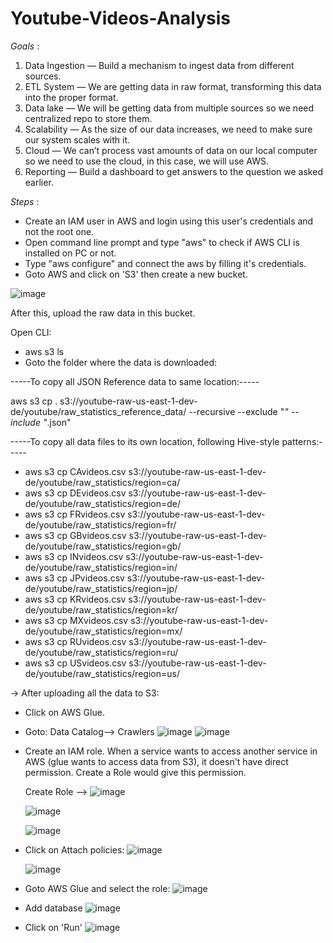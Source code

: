 # Youtube-Videos-Analysis

*Goals* :
1. Data Ingestion — Build a mechanism to ingest data from different sources.
2. ETL System — We are getting data in raw format, transforming this data into the proper format.
3. Data lake — We will be getting data from multiple sources so we need centralized repo to store them.
4. Scalability — As the size of our data increases, we need to make sure our system scales with it.
5. Cloud — We can’t process vast amounts of data on our local computer so we need to use the cloud, in this case, we will use AWS.
6. Reporting — Build a dashboard to get answers to the question we asked earlier.

*Steps* :
* Create an IAM user in AWS and login using this user's credentials and not the root one.
* Open command line prompt and type "aws" to check if AWS CLI is installed on PC or not.
* Type "aws configure" and connect the aws by filling it's credentials.
* Goto AWS and click on 'S3' then create a new bucket.

![image](https://github.com/rishitamathur27/Youtube-Videos-Analysis/assets/38039850/7d3e3dea-8fd6-492d-a5a6-f7330e3cc3d0)


After this, upload the raw data in this bucket.

Open CLI:

*  aws s3 ls
*  Goto the folder where the data is downloaded:

  -----To copy all JSON Reference data to same location:-----
  
  aws s3 cp . s3://youtube-raw-us-east-1-dev-de/youtube/raw_statistics_reference_data/ --recursive --exclude "*" --include "*.json"
   
  -----To copy all data files to its own location, following Hive-style patterns:-----
  * aws s3 cp CAvideos.csv s3://youtube-raw-us-east-1-dev-de/youtube/raw_statistics/region=ca/
  * aws s3 cp DEvideos.csv s3://youtube-raw-us-east-1-dev-de/youtube/raw_statistics/region=de/
  * aws s3 cp FRvideos.csv s3://youtube-raw-us-east-1-dev-de/youtube/raw_statistics/region=fr/
  * aws s3 cp GBvideos.csv s3://youtube-raw-us-east-1-dev-de/youtube/raw_statistics/region=gb/
  * aws s3 cp INvideos.csv s3://youtube-raw-us-east-1-dev-de/youtube/raw_statistics/region=in/
  * aws s3 cp JPvideos.csv s3://youtube-raw-us-east-1-dev-de/youtube/raw_statistics/region=jp/
  * aws s3 cp KRvideos.csv s3://youtube-raw-us-east-1-dev-de/youtube/raw_statistics/region=kr/
  * aws s3 cp MXvideos.csv s3://youtube-raw-us-east-1-dev-de/youtube/raw_statistics/region=mx/
  * aws s3 cp RUvideos.csv s3://youtube-raw-us-east-1-dev-de/youtube/raw_statistics/region=ru/
  * aws s3 cp USvideos.csv s3://youtube-raw-us-east-1-dev-de/youtube/raw_statistics/region=us/
  
->  After uploading all the data to S3:

* Click on AWS Glue.
* Goto: Data Catalog--> Crawlers
![image](https://github.com/rishitamathur27/Youtube-Videos-Analysis/assets/38039850/89d5158d-7f4a-4aaf-818d-77d43087418e)
![image](https://github.com/rishitamathur27/Youtube-Videos-Analysis/assets/38039850/58e39c6c-f3b1-4f3b-aa34-d1da741f7ab7)

* Create an IAM role.
  When a service wants to access another service in AWS (glue wants to access data from S3), it doesn't have direct permission. Create a   Role would give this permission.
  
  Create Role --> 
  ![image](https://github.com/rishitamathur27/Youtube-Videos-Analysis/assets/38039850/70efc93e-f391-4807-b4ac-76d4e8e4a234)

  ![image](https://github.com/rishitamathur27/Youtube-Videos-Analysis/assets/38039850/3d0a1d52-0fbf-4a9d-aa1b-28f986e55fef)
  
  ![image](https://github.com/rishitamathur27/Youtube-Videos-Analysis/assets/38039850/e24b3b73-d273-4563-8327-f906652c29ba)

* Click on Attach policies:
  ![image](https://github.com/rishitamathur27/Youtube-Videos-Analysis/assets/38039850/da5ce8ec-4400-405e-af61-aa441af4e78b)
  
  ![image](https://github.com/rishitamathur27/Youtube-Videos-Analysis/assets/38039850/372bea7c-5025-47b6-8e50-c804166885e5)

* Goto AWS Glue and select the role:
  ![image](https://github.com/rishitamathur27/Youtube-Videos-Analysis/assets/38039850/796fc4e9-874c-4be9-8be8-57c72810ac9c)
  
* Add database
  ![image](https://github.com/rishitamathur27/Youtube-Videos-Analysis/assets/38039850/3b709e6e-fe2d-4d60-a631-e65d959c11c7)

* Click on 'Run'
  ![image](https://github.com/rishitamathur27/Youtube-Videos-Analysis/assets/38039850/79bcdf1d-137d-4a86-85e4-38058665c620)
  
  

  
  


  






